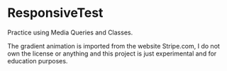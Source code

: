 # ResponsiveTest
Practice using Media Queries and Classes.

The gradient animation is imported from the website Stripe.com, I do not own the license or anything and this project is just experimental and for education purposes.

